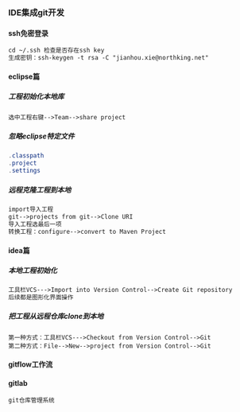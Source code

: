 ### IDE集成git开发

#### ssh免密登录

```html
cd ~/.ssh 检查是否存在ssh key
生成密钥：ssh-keygen -t rsa -C "jianhou.xie@northking.net"
```

#### eclipse篇

##### 工程初始化本地库

```
选中工程右键-->Team-->share project
```

##### 忽略eclipse特定文件

```java
.classpath
.project
.settings
```

##### 远程克隆工程到本地

```html
import导入工程
git-->projects from git-->Clone URI
导入工程选最后一项
转换工程：configure-->convert to Maven Project
```

#### idea篇

##### 本地工程初始化

```html
工具栏VCS--->Import into Version Control-->Create Git repository
后续都是图形化界面操作 
```

##### 把工程从远程仓库clone到本地

```
第一种方式：工具栏VCS--->Checkout from Version Control-->Git
第二种方式：File-->New-->project from Version Control-->Git
```

#### gitflow工作流

#### gitlab

```html
git仓库管理系统
```



